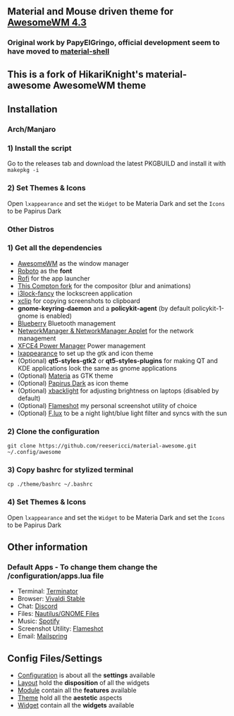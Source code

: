 ## Material and Mouse driven theme for [AwesomeWM 4.3](https://awesomewm.org/)
### Original work by PapyElGringo, official development seem to have moved to [material-shell](https://github.com/PapyElGringo/material-shell)
## This is a fork of HikariKnight's material-awesome AwesomeWM theme

## Installation
### Arch/Manjaro

### 1) Install the script
Go to the releases tab and download the latest PKGBUILD and install it with ```makepkg -i```
### 2) Set Themes & Icons
Open ```lxappearance``` and set the ```Widget``` to be Materia Dark and set the ```Icons``` to be Papirus Dark

### Other Distros

### 1) Get all the dependencies
- [AwesomeWM](https://awesomewm.org/) as the window manager
- [Roboto](https://fonts.google.com/specimen/Roboto) as the **font**
- [Rofi](https://github.com/DaveDavenport/rofi) for the app launcher
- [This Compton fork](https://github.com/tryone144/compton) for the compositor (blur and animations)
- [i3lock-fancy](https://github.com/meskarune/i3lock-fancy) the lockscreen application
- [xclip](https://github.com/astrand/xclip) for copying screenshots to clipboard
- __gnome-keyring-daemon__ and a __policykit-agent__ (by default policykit-1-gnome is enabled)
- [Blueberry](https://github.com/linuxmint/bluetooth) Bluetooth management
- [NetworkManager & NetworkManager Applet](https://wiki.gnome.org/Projects/NetworkManager) for the network management
- [XFCE4 Power Manager](https://docs.xfce.org/xfce/xfce4-power-manager/start) Power management
- [lxappearance](https://sourceforge.net/projects/lxde/files/LXAppearance/) to set up the gtk and icon theme
-  (Optional) __qt5-styles-gtk2__ or __qt5-styles-plugins__ for making QT and KDE applications look the same as gnome applications
- (Optional) [Materia](https://github.com/nana-4/materia-theme) as GTK theme
- (Optional) [Papirus Dark](https://github.com/PapirusDevelopmentTeam/papirus-icon-theme) as icon theme
- (Optional) [xbacklight](https://www.x.org/archive/X11R7.5/doc/man/man1/xbacklight.1.html) for adjusting brightness on laptops (disabled by default)
- (Optional) [Flameshot](https://flameshot.js.org) my personal screenshot utility of choice
- (Optional) [F.lux](https://getflux.com) to be a night light/blue light filter and syncs with the sun

### 2) Clone the configuration

```
git clone https://github.com/reesericci/material-awesome.git ~/.config/awesome
```
### 3) Copy bashrc for stylized terminal
``` 
cp ./theme/bashrc ~/.bashrc 
```
### 4) Set Themes & Icons
Open ```lxappearance``` and set the ```Widget``` to be Materia Dark and set the ```Icons``` to be Papirus Dark

## Other information

### Default Apps - To change them change the /configuration/apps.lua file
- Terminal: [Terminator](https://launchpad.net/terminator/)
- Browser: [Vivaldi Stable](https://vivaldi.com)
- Chat: [Discord](https://discordapp.com)
- Files: [Nautilus/GNOME Files](https://wiki.gnome.org/action/show/Apps/Files?action=show&redirect=Apps%2FNautilus)
- Music: [Spotify](https://snapcraft.io/spotify)
- Screenshot Utility: [Flameshot](https://flameshot.js.org)
- Email: [Mailspring](https://getmailspring.com)

## Config Files/Settings
* [Configuration](./configuration) is about all the **settings** available
* [Layout](./layout) hold the **disposition** of all the widgets
* [Module](./module) contain all the **features** available
* [Theme](./theme) hold all the **aestetic** aspects
* [Widget](./widget) contain all the **widgets** available
